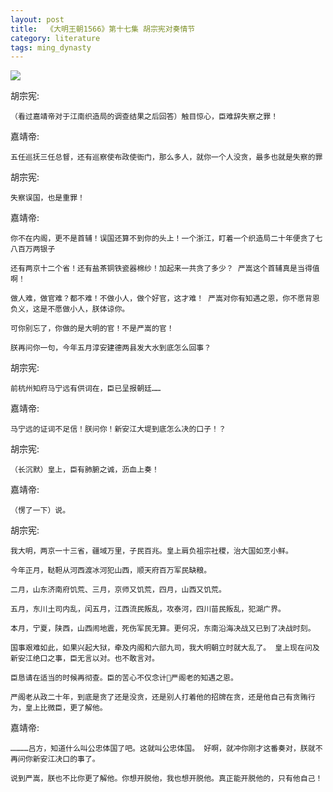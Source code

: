 ```yaml
---
layout: post
title:  《大明王朝1566》第十七集 胡宗宪对奏情节
category: literature
tags: ming_dynasty
---
```

![](https://cdn.kelu.org/blog/2017/09/damingwangchao.jpg)

胡宗宪: 

	（看过嘉靖帝对于江南织造局的调查结果之后回答）触目惊心，臣难辞失察之罪！

嘉靖帝: 

	五任巡抚三任总督，还有巡察使布政使衙门，那么多人，就你一个人没贪，最多也就是失察的罪

胡宗宪: 

	失察误国，也是重罪！

嘉靖帝: 

	你不在内阁，更不是首辅！误国还算不到你的头上！一个浙江，盯着一个织造局二十年便贪了七八百万两银子
	
	还有两京十二个省！还有盐茶铜铁瓷器棉纱！加起来一共贪了多少？ 严嵩这个首辅真是当得值啊！
	
	做人难，做官难？都不难！不做小人，做个好官，这才难！ 严嵩对你有知遇之恩，你不愿背恩负义，这是不愿做小人，朕体谅你。
	
	可你别忘了，你做的是大明的官！不是严嵩的官！
	
	朕再问你一句，今年五月淳安建德两县发大水到底怎么回事？

胡宗宪: 

	前杭州知府马宁远有供词在，臣已呈报朝廷……

嘉靖帝: 

	马宁远的证词不足信！朕问你！新安江大堤到底怎么决的口子！？

胡宗宪: 

	（长沉默）皇上，臣有肺腑之诚，沥血上奏！

嘉靖帝: 

	（愣了一下）说。

胡宗宪: 

	我大明，两京一十三省，疆域万里，子民百兆。皇上肩负祖宗社稷，治大国如烹小鲜。
	
	今年正月，鞑靼从河西渡冰河犯山西，顺天府百万军民缺粮。
	
	二月，山东济南府饥荒、三月，京师又饥荒，四月，山西又饥荒。
	
	五月，东川土司内乱，闰五月，江西流民叛乱，攻泰河，四川苗民叛乱，犯湖广界。 
	
	本月，宁夏，陕西，山西闹地震，死伤军民无算。更何况，东南沿海决战又已到了决战时刻。
	
	国事艰难如此，如果兴起大狱，牵及内阁和六部九司，我大明朝立时就大乱了。 皇上现在问及新安江绝口之事，臣无言以对。也不敢言对。
	
	臣恳请在适当的时候再彻查。臣的苦心不仅念计严阁老的知遇之恩。
	
	严阁老从政二十年，到底是贪了还是没贪，还是别人打着他的招牌在贪，还是他自己有贪贿行为，皇上比微臣，更了解他。

嘉靖帝: 

	…………吕方，知道什么叫公忠体国了吧。这就叫公忠体国。 好啊，就冲你刚才这番奏对，朕就不再问你新安江决口的事了。
	
	说到严嵩，朕也不比你更了解他。你想开脱他，我也想开脱他。真正能开脱他的，只有他自己！
